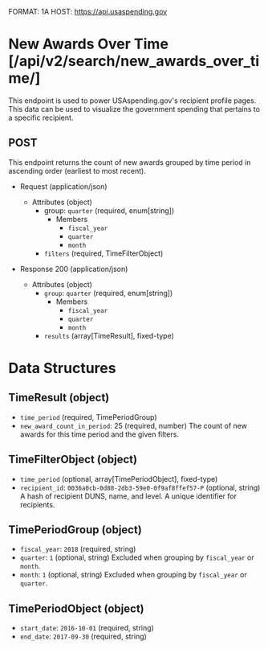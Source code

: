 FORMAT: 1A
HOST: https://api.usaspending.gov


# New Awards Over Time [/api/v2/search/new_awards_over_time/]

This endpoint is used to power USAspending.gov's recipient profile pages. This data can be used to visualize the government spending that pertains to a specific recipient.

## POST

This endpoint returns the count of new awards grouped by time period in ascending order (earliest to most recent).

+ Request (application/json)
    + Attributes (object)
        + group: `quarter` (required, enum[string])
            + Members
                + `fiscal_year`
                + `quarter`
                + `month`
        + `filters` (required, TimeFilterObject)

+ Response 200 (application/json)
    + Attributes (object)
        + `group`: `quarter` (required, enum[string])
           + Members
                + `fiscal_year`
                + `quarter`
                + `month`
        + `results` (array[TimeResult], fixed-type)

# Data Structures

## TimeResult (object)
+ `time_period` (required, TimePeriodGroup)
+ `new_award_count_in_period`: 25 (required, number)
    The count of new awards for this time period and the given filters.

## TimeFilterObject (object)
+ `time_period` (optional, array[TimePeriodObject], fixed-type)
+ `recipient_id`: `0036a0cb-0d88-2db3-59e0-0f9af8ffef57-P` (optional, string)
    A hash of recipient DUNS, name, and level. A unique identifier for recipients.

## TimePeriodGroup (object)
+ `fiscal_year`: `2018` (required, string)
+ `quarter`: `1` (optional, string)
    Excluded when grouping by `fiscal_year` or `month`.
+ `month`: `1` (optional, string)
    Excluded when grouping by `fiscal_year` or `quarter`.

## TimePeriodObject (object)
+ `start_date`: `2016-10-01` (required, string)
+ `end_date`: `2017-09-30` (required, string)
